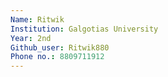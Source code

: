 ```yaml
---
Name: Ritwik
Institution: Galgotias University
Year: 2nd
Github_user: Ritwik880
Phone no.: 8809711912
---
```

